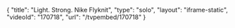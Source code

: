 {
    "title": "Light. Strong. Nike Flyknit",
    "type": "solo",
    "layout": "iframe-static",
    "videoId": "170718",
    "url": "\/tvpembed\/170718"
}